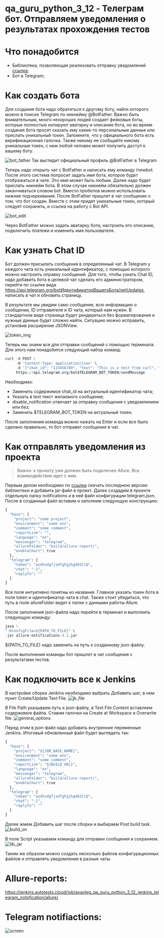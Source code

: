 # qa_guru_python_3_12 - Телеграм бот. Отправляем уведомления о результатах прохождения тестов

# Что понадобится

* Библиотека, позволяющая реализовать отправку уведомлений [ссылка](https://github.com/qa-guru/allure-notifications);
* Бот в Telegram;

# Как создать бота
Для создания бота надо обратиться к другому боту, найти которого можно в поиске Telegram по никнейму @BotFather. Важно быть внимательным, много нехороших людей создает фейковые боты, которые полностью копируют аватарку и описание бота, но во время создания бота просят сказать ему какие-то персональные данные или прислать уникальный токен. Запомните, что у официального бота есть верификационная галочка. Также никому не сообщайте никому уникальные токен, с ним любой человек может получить доступ к вашему боту.

![bot_father](https://raw.githubusercontent.com/qa-guru/knowledge-base/main/img/les12/les12-1.png)
Так выглядит официальный профиль @BotFather в Telegram

Теперь надо открыть чат с BotFather и написать ему команду /newbot. После этого система попросит задать имя бота, которое будет отображаться в чате. Это имя может быть любым. Далее надо будет прислать никнейм бота. В этом случае никнейм обязательно должен заканчиваться словом bot. Вместо пробелов можно использовать нижние подчеркивания. После BotFather пришлет в чат сообщение о том, что бот создан. Вместе с этим придет уникальные токен, который следует сохранить, и ссылка на работу с Bot API.

![bot_edit](https://raw.githubusercontent.com/qa-guru/knowledge-base/main/img/les12/les12-2.png)

Через BotFather можно задать аватарку бота, настроить его описание, подключить платежи и изменить имя пользователя.

# Как узнать Chat ID

Бот должен присылать сообщения в определенный чат. В Telegram у каждого чата есть уникальный идентификатор, с помощью которого можно настроить оправку сообщений. Для того, чтобы узнать Chat ID, надо добавить бота в целевой чат сделать его администратором, перейти по ссылке вида https://api.telegram.org/botИдентификаторВашегоБота/getUpdates, написать в чат и обновить страницу.


В результате мы увидим само сообщение, всю информацию о сообщении, ID отправителя и ID чата, который нам нужен. В стандартном виде страница будет рендериться без форматирования и нужные данные будет сложно найти. Ситуацию можно исправить, установив расширение JSONView.

![token_img](https://raw.githubusercontent.com/qa-guru/knowledge-base/main/img/les12/les12-3.png)


Теперь мы знаем все для отправки сообщений с помощью терминала. Для этого нам понадобится следующий набор команд:

```Python
curl -X POST \
     -H 'Content-Type: application/json' \
     -d '{"chat_id": "123456789", "text": "This is a test from curl", "disable_notification": true}' \
     https://api.telegram.org/bot$TELEGRAM_BOT_TOKEN/sendMessage
```

Необходимо:

* Заменить содержимое chat_id на актуальный идентификатор чата;
* Указать в text текст желаемого сообщения;
* disable_notification отвечает за отправку сообщения с уведомлением или без;
* Заменить $TELEGRAM_BOT_TOKEN на актуальный токен.

После заполнения команда можно нажать на Enter и если все было сделано правильно, то бот отправит сообщение в чат.

# Как отправлять уведомления из проекта
> Важно: к проекту уже должен быть подключен Allure. Все взаимодействие идет с ним.

Первым делом необходимо по [ссылка](https://github.com/qa-guru/allure-notifications) скачать последнюю версию библиотеки и добавить jar-файл в проект. Далее создадим в проекте отдельную папку notifications и в ней файл конфигурации telegram.json. После в созданный файл вставим и заполним следующую конструкцию:

```Python
{
  "base": {
    "project": "some project",
    "environment": "some env",
    "comment": "some comment",
    "reportLink": "",
    "language": "en",
    "messenger": "telegram",
    "allureFolder": "build/allure-report/",
    "enableChart": true
  },
  "telegram": {
    "token": "asdhsdgfjsdfgFgjhg4831)@",
    "chat": "-1",
    "replyTo": ""
  }
}
```

Все поля интуитивно понятны из названия. Главное указать токен бота в поле token и идентификатор чата в chat. Также стоит убедиться, что путь в поле allureFolder ведет к папке с данными работы Allure.

После заполнения json-файла надо перейти в терминал и выполнить следующую команду:

```Python
java \
"-DconfigFile=${PATH_TO_FILE}" \
-jar allure-notifications-4.1.jar
```

${PATH_TO_FILE} надо заменить на путь к созданному json-файлу.

После выполнения команды бот пришлет в чат сообщения с результатами тестов.

# Как подключить все к Jenkins

В настройке сборки Jenkins необходимо выбрать Добавить шаг, в нем пункт Create/Update Text File.
![jk_file](https://raw.githubusercontent.com/qa-guru/knowledge-base/main/img/les12/les12-4.png)

В File Path указываем путь к json-файлу, в Text File Content вставляем содержимое файла. Ставим галочки на Create at Workspace и Overwrite file.
![general_options](https://raw.githubusercontent.com/qa-guru/knowledge-base/main/img/les12/les12-5.png)

Перед этим в json-файл надо добавить внутренние переменные Jenkins. Итоговый обновленный файл будет выглядеть так:

```Python
{
  "base": {
    "project": "${JOB_BASE_NAME}",
    "environment": "some env",
    "comment": "some comment",
    "reportLink": "${BUILD_URL}",
    "language": "en",
    "messenger": "telegram",
    "allureFolder": "build/allure-report/",
    "enableChart": true
  },
  "telegram": {
    "token": "asdhsdgfjsdfgFgjhg4831)@",
    "chat": "-1",
    "replyTo": ""
  }
}
```

Далее жмем Добавить шаг после сборки и выбираем Post build task.
![build_on](https://raw.githubusercontent.com/qa-guru/knowledge-base/main/img/les12/les12-6.png)

В поле Script указываем команду для отправки сообщения и сохраняем.
![lib_jar](https://raw.githubusercontent.com/qa-guru/knowledge-base/main/img/les12/les12-7.png)

Таким же образом можно создать несколько файлов конфигурационных файлов и отправлять уведомления в разные чаты.


# Allure-reports:
https://jenkins.autotests.cloud/job/avaoleg_qa_guru_python_3_12_jenkins_telegram_notofication/allure/

# Telegram notifiactions:


![screen](https://user-images.githubusercontent.com/49872564/213936015-ae8a1302-e92a-4de7-90cc-6cb50aaa411e.png)
